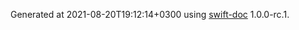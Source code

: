 Generated at 2021-08-20T19:12:14+0300 using [swift-doc](https://github.com/SwiftDocOrg/swift-doc) 1.0.0-rc.1.
